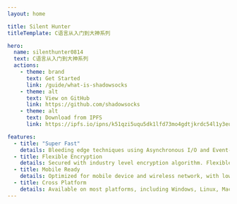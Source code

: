 ```yaml
---
layout: home

title: Silent Hunter
titleTemplate: C语言从入门到大神系列

hero:
  name: silenthunter0814
  text: C语言从入门到大神系列
  actions:
    - theme: brand
      text: Get Started
      link: /guide/what-is-shadowsocks
    - theme: alt
      text: View on GitHub
      link: https://github.com/shadowsocks
    - theme: alt
      text: Download from IPFS
      link: https://ipfs.io/ipns/k51qzi5uqu5dk1lfd73mo4gdtjkrdc54l1y3euowjj59o3j329zup8ixgbd444

features:
  - title: "Super Fast"
    details: Bleeding edge techniques using Asynchronous I/O and Event-driven programming.
  - title: Flexible Encryption
    details: Secured with industry level encryption algorithm. Flexible to support custom algorithms.
  - title: Mobile Ready
    details: Optimized for mobile device and wireless network, with low CPU and bandwidth usage.
  - title: Cross Platform
    details: Available on most platforms, including Windows, Linux, Mac, Android, iOS, and OpenWRT.
---
```

